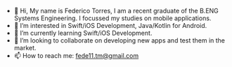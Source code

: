 - 👋 Hi, My name is Federico Torres, I am a recent graduate of the B.ENG Systems Engineering. I focussed my studies on mobile applications.
- 👀 I’m interested in Swift/iOS Development, Java/Kotlin for Android.
- 🌱 I’m currently learning Swift/iOS Development.
- 💞️ I’m looking to collaborate on developing new apps and test them in the market.
- 📫 How to reach me: fede11.tm@gmail.com
